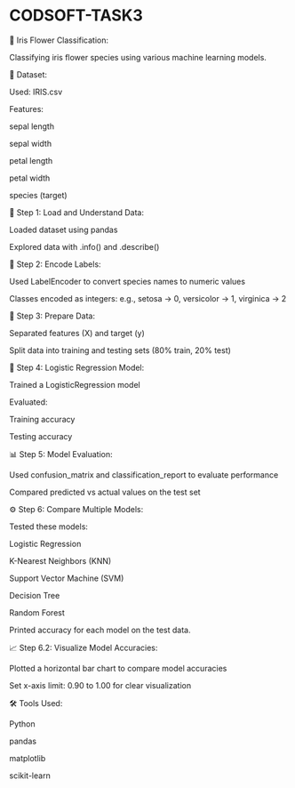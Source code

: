 # CODSOFT-TASK3

🌸 Iris Flower Classification:

Classifying iris flower species using various machine learning models.

📁 Dataset:

Used: IRIS.csv

Features:

sepal length

sepal width

petal length

petal width

species (target)

🔧 Step 1: Load and Understand Data:

Loaded dataset using pandas

Explored data with .info() and .describe()

🧹 Step 2: Encode Labels:

Used LabelEncoder to convert species names to numeric values

Classes encoded as integers: e.g., setosa → 0, versicolor → 1, virginica → 2

🧪 Step 3: Prepare Data:

Separated features (X) and target (y)

Split data into training and testing sets (80% train, 20% test)

🤖 Step 4: Logistic Regression Model:

Trained a LogisticRegression model

Evaluated:

Training accuracy

Testing accuracy

📊 Step 5: Model Evaluation:

Used confusion_matrix and classification_report to evaluate performance

Compared predicted vs actual values on the test set

⚙️ Step 6: Compare Multiple Models:

Tested these models:

Logistic Regression

K-Nearest Neighbors (KNN)

Support Vector Machine (SVM)

Decision Tree

Random Forest

Printed accuracy for each model on the test data.

📈 Step 6.2: Visualize Model Accuracies:

Plotted a horizontal bar chart to compare model accuracies

Set x-axis limit: 0.90 to 1.00 for clear visualization

🛠️ Tools Used:

Python

pandas

matplotlib

scikit-learn

